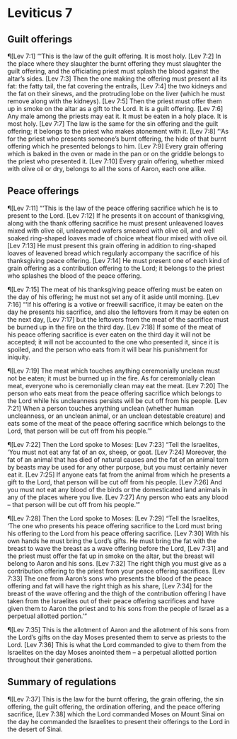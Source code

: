 # Leviticus 7

## Guilt offerings
¶[Lev 7:1] “‘This is the law of the guilt offering. It is most holy.
[Lev 7:2] In the place where they slaughter the burnt offering they must slaughter the guilt offering, and the officiating priest must splash the blood against the altar’s sides.
[Lev 7:3] Then the one making the offering must present all its fat: the fatty tail, the fat covering the entrails,
[Lev 7:4] the two kidneys and the fat on their sinews, and the protruding lobe on the liver (which he must remove along with the kidneys).
[Lev 7:5] Then the priest must offer them up in smoke on the altar as a gift to the Lord. It is a guilt offering.
[Lev 7:6] Any male among the priests may eat it. It must be eaten in a holy place. It is most holy.
[Lev 7:7] The law is the same for the sin offering and the guilt offering; it belongs to the priest who makes atonement with it.
[Lev 7:8] “‘As for the priest who presents someone’s burnt offering, the hide of that burnt offering which he presented belongs to him.
[Lev 7:9] Every grain offering which is baked in the oven or made in the pan or on the griddle belongs to the priest who presented it.
[Lev 7:10] Every grain offering, whether mixed with olive oil or dry, belongs to all the sons of Aaron, each one alike.

## Peace offerings
¶[Lev 7:11] “‘This is the law of the peace offering sacrifice which he is to present to the Lord.
[Lev 7:12] If he presents it on account of thanksgiving, along with the thank offering sacrifice he must present unleavened loaves mixed with olive oil, unleavened wafers smeared with olive oil, and well soaked ring-shaped loaves made of choice wheat flour mixed with olive oil.
[Lev 7:13] He must present this grain offering in addition to ring-shaped loaves of leavened bread which regularly accompany the sacrifice of his thanksgiving peace offering.
[Lev 7:14] He must present one of each kind of grain offering as a contribution offering to the Lord; it belongs to the priest who splashes the blood of the peace offering.

¶[Lev 7:15] The meat of his thanksgiving peace offering must be eaten on the day of his offering; he must not set any of it aside until morning.
[Lev 7:16] “‘If his offering is a votive or freewill sacrifice, it may be eaten on the day he presents his sacrifice, and also the leftovers from it may be eaten on the next day,
[Lev 7:17] but the leftovers from the meat of the sacrifice must be burned up in the fire on the third day.
[Lev 7:18] If some of the meat of his peace offering sacrifice is ever eaten on the third day it will not be accepted; it will not be accounted to the one who presented it, since it is spoiled, and the person who eats from it will bear his punishment for iniquity.

¶[Lev 7:19] The meat which touches anything ceremonially unclean must not be eaten; it must be burned up in the fire. As for ceremonially clean meat, everyone who is ceremonially clean may eat the meat.
[Lev 7:20] The person who eats meat from the peace offering sacrifice which belongs to the Lord while his uncleanness persists will be cut off from his people.
[Lev 7:21] When a person touches anything unclean (whether human uncleanness, or an unclean animal, or an unclean detestable creature) and eats some of the meat of the peace offering sacrifice which belongs to the Lord, that person will be cut off from his people.’”

¶[Lev 7:22] Then the Lord spoke to Moses:
[Lev 7:23] “Tell the Israelites, ‘You must not eat any fat of an ox, sheep, or goat.
[Lev 7:24] Moreover, the fat of an animal that has died of natural causes and the fat of an animal torn by beasts may be used for any other purpose, but you must certainly never eat it.
[Lev 7:25] If anyone eats fat from the animal from which he presents a gift to the Lord, that person will be cut off from his people.
[Lev 7:26] And you must not eat any blood of the birds or the domesticated land animals in any of the places where you live.
[Lev 7:27] Any person who eats any blood – that person will be cut off from his people.’”

¶[Lev 7:28] Then the Lord spoke to Moses:
[Lev 7:29] “Tell the Israelites, ‘The one who presents his peace offering sacrifice to the Lord must bring his offering to the Lord from his peace offering sacrifice.
[Lev 7:30] With his own hands he must bring the Lord’s gifts. He must bring the fat with the breast to wave the breast as a wave offering before the Lord,
[Lev 7:31] and the priest must offer the fat up in smoke on the altar, but the breast will belong to Aaron and his sons.
[Lev 7:32] The right thigh you must give as a contribution offering to the priest from your peace offering sacrifices.
[Lev 7:33] The one from Aaron’s sons who presents the blood of the peace offering and fat will have the right thigh as his share,
[Lev 7:34] for the breast of the wave offering and the thigh of the contribution offering I have taken from the Israelites out of their peace offering sacrifices and have given them to Aaron the priest and to his sons from the people of Israel as a perpetual allotted portion.’”

¶[Lev 7:35] This is the allotment of Aaron and the allotment of his sons from the Lord’s gifts on the day Moses presented them to serve as priests to the Lord.
[Lev 7:36] This is what the Lord commanded to give to them from the Israelites on the day Moses anointed them – a perpetual allotted portion throughout their generations.

## Summary of regulations
¶[Lev 7:37] This is the law for the burnt offering, the grain offering, the sin offering, the guilt offering, the ordination offering, and the peace offering sacrifice,
[Lev 7:38] which the Lord commanded Moses on Mount Sinai on the day he commanded the Israelites to present their offerings to the Lord in the desert of Sinai.
